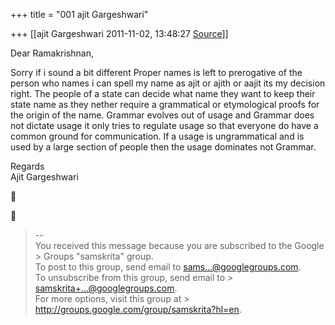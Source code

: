 +++
title = "001 ajit Gargeshwari"

+++
[[ajit Gargeshwari	2011-11-02, 13:48:27 [Source](https://groups.google.com/g/samskrita/c/58f7REteHCY)]]



Dear Ramakrishnan,  
  
Sorry if i sound a bit different Proper names is left to prerogative of the person who names i can spell my name as ajit or ajith or aajit its my decision right. The people of a state can decide what name they want to keep their state name as they nether require a grammatical or etymological proofs for the origin of the name. Grammar evolves out of usage and Grammar does not dictate usage it only tries to regulate usage so that everyone do have a common ground for communication. If a usage is ungrammatical and is used by a large section of people then the usage dominates not Grammar.  
  
Regards  
Ajit Gargeshwari  
  





> --  
> You received this message because you are subscribed to the Google > Groups "samskrita" group.  
> To post to this group, send email to [sams...@googlegroups.com]().  
> To unsubscribe from this group, send email to > [samskrita+...@googlegroups.com]().  
> For more options, visit this group at > <http://groups.google.com/group/samskrita?hl=en>.  

  

